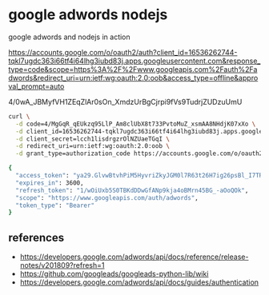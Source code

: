 # google adwords nodejs

google adwords and nodejs in action

https://accounts.google.com/o/oauth2/auth?client_id=16536262744-tqkl7ugdc363i66tf4i64lhg3iubd83j.apps.googleusercontent.com&response_type=code&scope=https%3A%2F%2Fwww.googleapis.com%2Fauth%2Fadwords&redirect_uri=urn:ietf:wg:oauth:2.0:oob&access_type=offline&approval_prompt=auto

4/0wA_JBMyfVH1ZEqZlAr0sOn_XmdzUrBgCjrpi9fVs9TudrjZUDzuUmU

```bash
curl \
  -d code=4/MgGqR_qEUkzq95LlP_Am8clUbX8t733PvtoMuZ_xsmAA8NHdjK07xXo \
  -d client_id=16536262744-tqkl7ugdc363i66tf4i64lhg3iubd83j.apps.googleusercontent.com \
  -d client_secret=lcch1lisdrgzrOlNZUaeTGqI \
  -d redirect_uri=urn:ietf:wg:oauth:2.0:oob \
  -d grant_type=authorization_code https://accounts.google.com/o/oauth2/token
```

```bash
{
  "access_token": "ya29.GlvwBtvhPiM5HyvriZkyJGM0l7R63t26H7ig26psBl_I7TRVF86mlWSCvWbcuXeFPtGwuPnXbF4i6HM96pAITSGM_tyHm1i4JpPnCpHQmjH6hHYCCfCKmOlATMhQ",
  "expires_in": 3600,
  "refresh_token": "1/wOiUxb5S0TBKdDDwGfANp9kja4oBMrn45BG_-aOoQOk",
  "scope": "https://www.googleapis.com/auth/adwords",
  "token_type": "Bearer"
}
```

## references

- https://developers.google.com/adwords/api/docs/reference/release-notes/v201809?refresh=1
- https://github.com/googleads/googleads-python-lib/wiki
- https://developers.google.com/adwords/api/docs/guides/authentication
